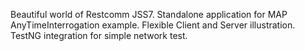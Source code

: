 Beautiful world of Restcomm JSS7.
Standalone application for MAP AnyTimeInterrogation example.
Flexible Client and Server illustration.
TestNG integration for simple network test.

